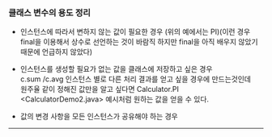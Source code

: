 ### 클래스 변수의 용도 정리

- 인스턴스에 따라서 변하지 않는 값이 필요한 경우 (위의 예에서는 PI)(이런 경우 final을 이용해서 상수로 선언하는 것이 바람직 하지만 final을 아직 배우지 않았기 때문에 언급하지 않았다)

- 인스턴스를 생성할 필요가 없는 값을 클래스에 저장하고 싶은 경우
  <br>
  c.sum /c.avg 인스턴스 별로 다른 처리 결과를 얻고 싶을 경우에 만드는것인데
  <br>
  원주율 같이 정해진 값만을 알고 싶다면 Calculator.PI <CalculatorDemo2.java> 예시처럼 원하는 값을 얻을 수 있다.
- 값의 변경 사항을 모든 인스턴스가 공유해야 하는 경우

---
